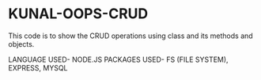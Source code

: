# KUNAL-OOPS-CRUD

This code is to show the CRUD operations using class and its methods and objects.

LANGUAGE USED- NODE.JS
PACKAGES USED- FS (FILE SYSTEM), EXPRESS, MYSQL
